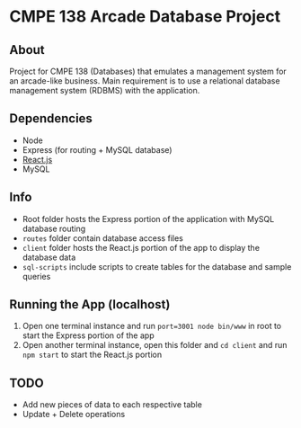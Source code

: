 # CMPE 138 Arcade Database Project
## About
Project for CMPE 138 (Databases) that emulates a management system for an arcade-like business.
Main requirement is to use a relational database management system (RDBMS) with the application.
## Dependencies
- Node
- Express (for routing + MySQL database)
- [React.js](https://github.com/facebook/create-react-app)
- MySQL

## Info
- Root folder hosts the Express portion of the application with MySQL database routing
- `routes` folder contain database access files
- `client` folder hosts the React.js portion of the app to display the database data
- `sql-scripts` include scripts to create tables for the database and sample queries
## Running the App (localhost)
1. Open one terminal instance and run `port=3001 node bin/www` in root to start the Express portion of the app
2. Open another terminal instance, open this folder and `cd client` and run `npm start` to start the React.js portion

## TODO
- Add new pieces of data to each respective table
- Update + Delete operations
